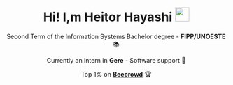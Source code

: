 <h1 align="center">Hi! I,m Heitor Hayashi <img src="https://media.tenor.com/images/30169e4a670daf12443df7d2dd140176/tenor.gif" height="32" /></h1>
<p align="center">Second Term of the Information Systems Bachelor degree - <b>FIPP/UNOESTE</b> 📚</p>
<p align="center">Currently an intern in <b>Gere</b> - Software support 💼</p>
<p align="center">Top 1% on <a href="https://judge.beecrowd.com/pt/profile/969858" target="blank"><b>Beecrowd</b></a> 🏆</p>
